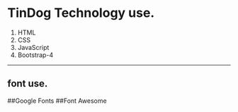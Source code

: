 <h1>TinDog Technology use.</h1>
<ol>
  <li>HTML</li>
  <li>CSS</li>
  <li>JavaScript</li>
  <li>Bootstrap-4</li>
</ol>
<hr>
<h2>font use.</h2>
##Google Fonts 
##Font Awesome
